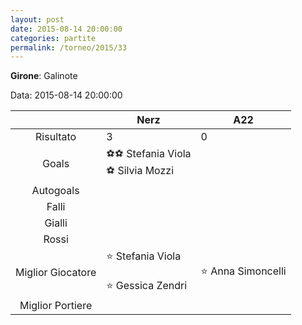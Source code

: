 ```yaml
---
layout: post
date: 2015-08-14 20:00:00
categories: partite
permalink: /torneo/2015/33
---
```

**Girone**: Galinote

Data: 2015-08-14 20:00:00

| | Nerz | A22 |
|:-----:|-----|-----|
Risultato|3|0
Goals|⚽⚽ Stefania Viola<br/>⚽ Silvia Mozzi|
Autogoals||
Falli||
Gialli||
Rossi||
Miglior Giocatore|⭐ Stefania Viola<br/><br/>⭐ Gessica Zendri<br/>|⭐ Anna Simoncelli<br/>
Miglior Portiere||